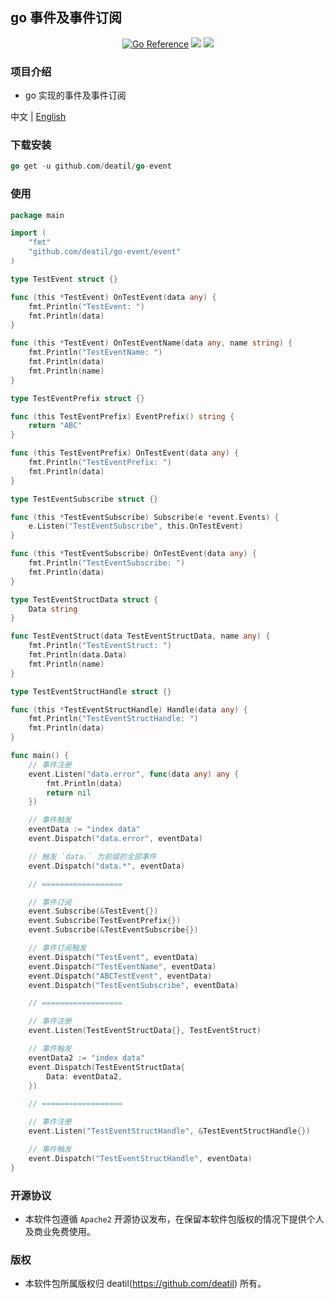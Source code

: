 ## go 事件及事件订阅

<p align="center">
<a href="https://pkg.go.dev/github.com/deatil/go-event" target="_blank"><img src="https://pkg.go.dev/badge/deatil/go-event.svg" alt="Go Reference" /></a>
<a href="https://app.codecov.io/gh/deatil/go-event" target="_blank"><img src="https://codecov.io/gh/deatil/go-event/graph/badge.svg?token=SS2Z1IY0XL" /></a>
<img src="https://goreportcard.com/badge/github.com/deatil/go-event" />
</p>


### 项目介绍

*  go 实现的事件及事件订阅

中文 | [English](README.md)


### 下载安装

~~~go
go get -u github.com/deatil/go-event
~~~


### 使用

~~~go
package main

import (
    "fmt"
    "github.com/deatil/go-event/event"
)

type TestEvent struct {}

func (this *TestEvent) OnTestEvent(data any) {
    fmt.Println("TestEvent: ")
    fmt.Println(data)
}

func (this *TestEvent) OnTestEventName(data any, name string) {
    fmt.Println("TestEventName: ")
    fmt.Println(data)
    fmt.Println(name)
}

type TestEventPrefix struct {}

func (this TestEventPrefix) EventPrefix() string {
    return "ABC"
}

func (this TestEventPrefix) OnTestEvent(data any) {
    fmt.Println("TestEventPrefix: ")
    fmt.Println(data)
}

type TestEventSubscribe struct {}

func (this *TestEventSubscribe) Subscribe(e *event.Events) {
    e.Listen("TestEventSubscribe", this.OnTestEvent)
}

func (this *TestEventSubscribe) OnTestEvent(data any) {
    fmt.Println("TestEventSubscribe: ")
    fmt.Println(data)
}

type TestEventStructData struct {
    Data string
}

func TestEventStruct(data TestEventStructData, name any) {
    fmt.Println("TestEventStruct: ")
    fmt.Println(data.Data)
    fmt.Println(name)
}

type TestEventStructHandle struct {}

func (this *TestEventStructHandle) Handle(data any) {
    fmt.Println("TestEventStructHandle: ")
    fmt.Println(data)
}

func main() {
    // 事件注册
    event.Listen("data.error", func(data any) any {
        fmt.Println(data)
        return nil
    })

    // 事件触发
    eventData := "index data"
    event.Dispatch("data.error", eventData)

    // 触发 `data.` 为前缀的全部事件
    event.Dispatch("data.*", eventData)

    // ==================

    // 事件订阅
    event.Subscribe(&TestEvent{})
    event.Subscribe(TestEventPrefix{})
    event.Subscribe(&TestEventSubscribe{})

    // 事件订阅触发
    event.Dispatch("TestEvent", eventData)
    event.Dispatch("TestEventName", eventData)
    event.Dispatch("ABCTestEvent", eventData)
    event.Dispatch("TestEventSubscribe", eventData)

    // ==================

    // 事件注册
    event.Listen(TestEventStructData{}, TestEventStruct)

    // 事件触发
    eventData2 := "index data"
    event.Dispatch(TestEventStructData{
        Data: eventData2,
    })

    // ==================

    // 事件注册
    event.Listen("TestEventStructHandle", &TestEventStructHandle{})

    // 事件触发
    event.Dispatch("TestEventStructHandle", eventData)
}

~~~


### 开源协议

*  本软件包遵循 `Apache2` 开源协议发布，在保留本软件包版权的情况下提供个人及商业免费使用。


### 版权

*  本软件包所属版权归 deatil(https://github.com/deatil) 所有。

